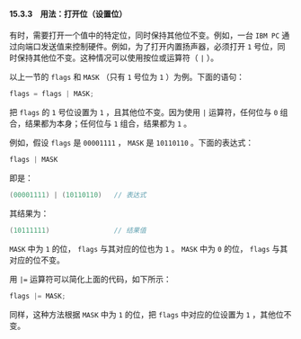 #### 15.3.3　用法：打开位（设置位）

有时，需要打开一个值中的特定位，同时保持其他位不变。例如，一台 `IBM PC` 通过向端口发送值来控制硬件。例如，为了打开内置扬声器，必须打开 `1` 号位，同时保持其他位不变。这种情况可以使用按位或运算符（ `|` ）。

以上一节的 `flags` 和 `MASK` （只有 `1` 号位为 `1` ）为例。下面的语句：

```c
flags = flags | MASK;
```

把 `flags` 的 `1` 号位设置为 `1` ，且其他位不变。因为使用 `|` 运算符，任何位与 `0` 组合，结果都为本身；任何位与 `1` 组合，结果都为 `1` 。

例如，假设 `flags` 是 `00001111` ， `MASK` 是 `10110110` 。下面的表达式：

```c
flags | MASK
```

即是：

```c
(00001111) | (10110110)   // 表达式
```

其结果为：

```c
(10111111)                // 结果值
```

`MASK` 中为 `1` 的位， `flags` 与其对应的位也为 `1` 。 `MASK` 中为 `0` 的位， `flags` 与其对应的位不变。

用 `|=` 运算符可以简化上面的代码，如下所示：

```c
flags |= MASK;
```

同样，这种方法根据 `MASK` 中为 `1` 的位，把 `flags` 中对应的位设置为 `1` ，其他位不变。

